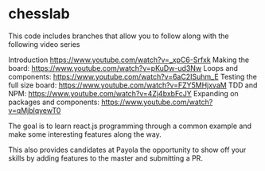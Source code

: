 # chesslab

This code includes branches that allow you to follow along with the following video series

Introduction https://www.youtube.com/watch?v=_xpC6-Srfxk
Making the board: https://www.youtube.com/watch?v=pKuDw-ud3Nw 
Loops and components: https://www.youtube.com/watch?v=6aC2ISuhm_E
Testing the full size board: https://www.youtube.com/watch?v=FZY5MHjxvaM
TDD and NPM: https://www.youtube.com/watch?v=4Zj4bxbFcJY
Expanding on packages and components: https://www.youtube.com/watch?v=qMjblqyewT0

The goal is to learn react.js programming through a common example and make some interesting features along the way.

This also provides candidates at Payola the opportunity to show off your skills by adding features to the master and submitting a PR. 
